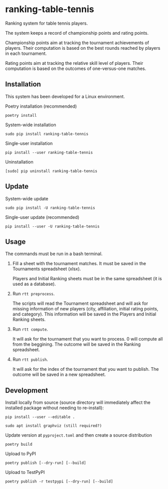 # ranking-table-tennis

Ranking system for table tennis players.

The system keeps a record of championship points and rating points.

Championship points aim at tracking the tournament achievements of players.
Their computation is based on the best rounds reached by players in each tournament.

Rating points aim at tracking the relative skill level of players.
Their computation is based on the outcomes of one-versus-one matches.

## Installation

This system has been developed for a Linux environment.

Poetry installation (recommended)

    poetry install

System-wide installation

    sudo pip install ranking-table-tennis

Single-user installation

    pip install --user ranking-table-tennis

Uninstallation

    [sudo] pip uninstall ranking-table-tennis

## Update

System-wide update

    sudo pip install -U ranking-table-tennis

Single-user update (recommended)

    pip install --user -U ranking-table-tennis

## Usage

The commands must be run in a bash terminal.

1. Fill a sheet with the tournament matches. It must be saved in the Tournaments spreadsheet (xlsx).

   Players and Initial Ranking sheets must be in the same spreadsheet (it is used as a database).

2. Run `rtt preprocess`.

   The scripts will read the Tournament spreadsheet and will ask for missing information of new players (city, affiliation, initial rating points, and category).
   This information will be saved in the Players and Initial Ranking sheets.

3. Run `rtt compute`.

   It will ask for the tournament that you want to process. 0 will compute all from the beggining.
   The outcome will be saved in the Ranking spreadsheet.

4. Run `rtt publish`.

   It will ask for the index of the tournament that you want to publish.
The outcome will be saved in a new spreadsheet.

## Development

Install locally from source (source directory will immediately affect the installed package
without needing to re-install):

    pip install --user --editable .

    sudo apt install graphviz (still required?)

Update version at `pyproject.toml` and then create a source distribution

    poetry build

Upload to PyPI

    poetry publish [--dry-run] [--build]

Upload to TestPyPI

    poetry publish -r testpypi [--dry-run] [--build]
